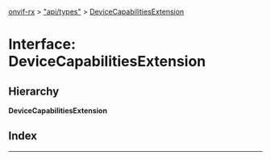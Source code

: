 [onvif-rx](../README.md) > ["api/types"](../modules/_api_types_.md) > [DeviceCapabilitiesExtension](../interfaces/_api_types_.devicecapabilitiesextension.md)

# Interface: DeviceCapabilitiesExtension

## Hierarchy

**DeviceCapabilitiesExtension**

## Index

---

